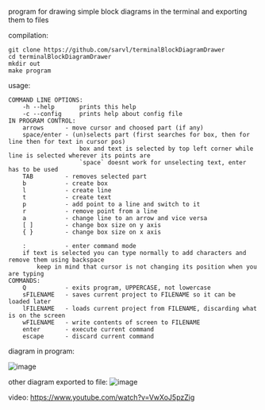 program for drawing simple block diagrams in the terminal and exporting them to files

compilation:
```
git clone https://github.com/sarvl/terminalBlockDiagramDrawer
cd terminalBlockDiagramDrawer
mkdir out
make program
```

usage:
```
COMMAND LINE OPTIONS:
	-h --help   	prints this help
	-c --config 	prints help about config file 
IN PROGRAM CONTROL:
	arrows      - move cursor and choosed part (if any)
	space/enter - (un)selects part (first searches for box, then for line then for text in cursor pos)
	              	box and text is selected by top left corner while line is selected wherever its points are
	              	`space` doesnt work for unselecting text, enter has to be used  
	TAB         - removes selected part
	b           - create box
	l           - create line
	t           - create text
	p           - add point to a line and switch to it
	r           - remove point from a line
	a           - change line to an arrow and vice versa
	[ ]         - change box size on y axis
	{ }         - change box size on x axis

	:           - enter command mode
	if text is selected you can type normally to add characters and remove them using backspace
		keep in mind that cursor is not changing its position when you are typing
COMMANDS:
	Q           - exits program, UPPERCASE, not lowercase
	sFILENAME   - saves current project to FILENAME so it can be loaded later
	lFILENAME   - loads current project from FILENAME, discarding what is on the screen
	wFILENAME   - write contents of screen to FILENAME
	enter       - execute current command
	escape      - discard current command
```

diagram in program:

![image](https://user-images.githubusercontent.com/95301979/154369259-f9de3f5c-b6c6-44a1-92d1-399d3ae50b9b.png)


other diagram exported to file: 
![image](https://user-images.githubusercontent.com/95301979/154369436-b7996eac-7793-4158-891e-b8c7029f5c2c.png)

video:
https://www.youtube.com/watch?v=VwXoJ5pzZig
